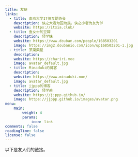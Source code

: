 ```yaml
---
title: 友链
links:
  - title: 南京大学IT侠互助协会
    description: 侠之大者为国为民，侠之小者为友为邻
    website: https://itxia.club/
  - title: 鱼女士的豆瓣
    description: 怪学妹
    website: https://www.douban.com/people/168503201
    image: https://img2.doubanio.com/icon/up168503201-1.jpg
  - title: 茶栗栗屋
    description: 
    website: https://chariri.moe
    image: avatar_default.jpg
  - title: Minaduki的博客
    description: 
    website: https://www.minaduki.moe/
    image: avatar_default.jpg
  - title: jjppp的博客
    description: 怪学弟
    website: https://jjppp.github.io/
    image: https://jjppp.github.io/images/avatar.png
menu:
    main: 
        weight: 4
        params:
            icon: link
comments: false
readingTime: false
license: false
---
```


以下是友人们的链接。